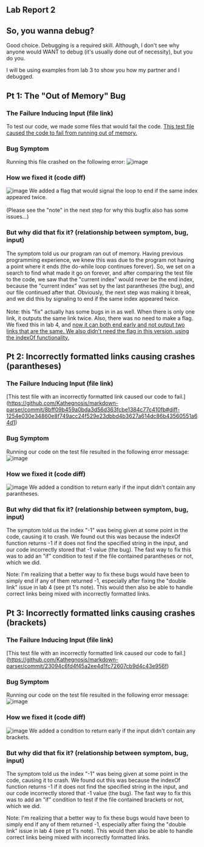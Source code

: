 ## Lab Report 2

## So, you wanna debug?
Good choice. Debugging is a required skill. Although, I don't see why anyone would WANT to debug (it's usually done out of necessity), but you do you.

I will be using examples from lab 3 to show you how my partner and I debugged.


## Pt 1: The "Out of Memory" Bug
### The Failure Inducing Input (file link)
To test our code, we made some files that would fail the code. [This test file caused the code to fail from running out of memory.](https://github.com/Kathegnosis/markdown-parser/commit/a2d772f7fc14f32ad42e42032ea0d47cb45376d1) 
### Bug Symptom
Running this file crashed on the following error:
![image](https://user-images.githubusercontent.com/88159129/164987192-5313d842-8d66-4cbf-a697-de8c95d85702.png)

### How we fixed it (code diff)
![image](https://user-images.githubusercontent.com/88159129/164987287-c1118f9b-9707-4f2c-a011-7c245e633483.png)
We added a flag that would signal the loop to end if the same index appeared twice.
<br>\
(Please see the "note" in the next step for why this bugfix also has some issues...)

### But why did that fix it? (relationship between symptom, bug, input)
The symptom told us our program ran out of memory. Having previous programming experience, we knew this was due to the program not having a point where it ends (the do-while loop continues forever). So, we set on a search to find what made it go on forever, and after comparing the test file to the code, we saw that the "current index" would never be the end index, because the "current index" was set by the last parantheses (the bug), and our file continued after that. Obviously, the next step was making it break, and we did this by signaling to end if the same index appeared twice.
<br>\
Note: this "fix" actually has some bugs in in as well. When there is only one link, it outputs the same link twice. Also, there was no need to make a flag. We fixed this in lab 4, and [now it can both end early and not output two links that are the same. We also didn't need the flag in this version, using the indexOf functionality.](https://github.com/Kathegnosis/markdown-parser/commit/07cc85f0f62fa1e95c2dd2a9eb80c4f809af32f5)

## Pt 2: Incorrectly formatted links causing crashes (parantheses)
### The Failure Inducing Input (file link)
[This test file with an incorrectly formatted link caused our code to fail.] (https://github.com/Kathegnosis/markdown-parser/commit/8bff09b459a0bda3d56d363fcbe1384c77c410fb#diff-1254e030e34860e8f749acc24f529e23dbbd4b3627a614dc86b43560551a64d1)

### Bug Symptom
Running our code on the test file resulted in the following error message:
![image](https://user-images.githubusercontent.com/88159129/164988506-5f39c550-a9bc-4525-8c8c-58f53f2ae17a.png)

### How we fixed it (code diff)
![image](https://user-images.githubusercontent.com/88159129/164988532-f31525a5-d2e8-491c-ac3a-c752596bf20c.png)
We added a condition to return early if the input didn't contain any parantheses.

### But why did that fix it? (relationship between symptom, bug, input)
The symptom told us the index "-1" was being given at some point in the code, causing it to crash. We found out this was because the indexOf function returns -1 if it does not find the specified string in the input, and our code incorrectly stored that -1 value (the bug). The fast way to fix this was to add an "if" condition to test if the file contained parantheses or not, which we did.

Note: I'm realizing that a better way to fix these bugs would have been to simply end if any of them returned -1, especially after fixing the "double link" issue in lab 4 (see pt 1's note). This would then also be able to handle correct links being mixed with incorrectly formatted links.

## Pt 3: Incorrectly formatted links causing crashes (brackets)
### The Failure Inducing Input (file link)
[This test file with an incorrectly formatted link caused our code to fail.] (https://github.com/Kathegnosis/markdown-parser/commit/23094c6fd4f45a2ee4d1fc72607cb9d4c43e956f)

### Bug Symptom
Running our code on the test file resulted in the following error message:
![image](https://user-images.githubusercontent.com/88159129/164988506-5f39c550-a9bc-4525-8c8c-58f53f2ae17a.png)

### How we fixed it (code diff)
![image](https://user-images.githubusercontent.com/88159129/164988532-f31525a5-d2e8-491c-ac3a-c752596bf20c.png)
We added a condition to return early if the input didn't contain any brackets.

### But why did that fix it? (relationship between symptom, bug, input)
The symptom told us the index "-1" was being given at some point in the code, causing it to crash. We found out this was because the indexOf function returns -1 if it does not find the specified string in the input, and our code incorrectly stored that -1 value (the bug). The fast way to fix this was to add an "if" condition to test if the file contained brackets or not, which we did.

Note: I'm realizing that a better way to fix these bugs would have been to simply end if any of them returned -1, especially after fixing the "double link" issue in lab 4 (see pt 1's note). This would then also be able to handle correct links being mixed with incorrectly formatted links.

